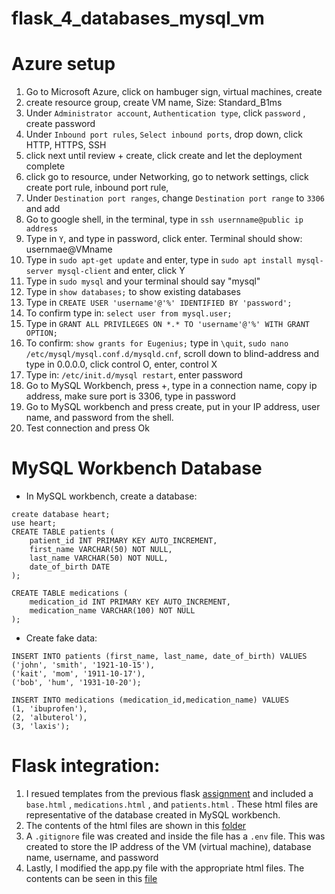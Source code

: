 # flask_4_databases_mysql_vm

# Azure setup 
1. Go to Microsoft Azure, click on hambuger sign, virtual machines, create
2. create resource group, create VM name, Size: Standard_B1ms
3. Under `Administrator account`, `Authentication type`, click `password` , create password 
4. Under `Inbound port rules`, `Select inbound ports`, drop down, click HTTP, HTTPS, SSH
5. click next until review + create, click create and let the deployment complete
6. click go to resource, under Networking, go to network settings, click create port rule, inbound port rule,
7. Under `Destination port ranges`, change `Destination port range` to `3306` and add
8. Go to google shell, in the terminal, type in `ssh usernname@public ip address`
9. Type in `Y`, and type in password, click enter. Terminal should show: usernmae@VMname
10. Type in `sudo apt-get update` and enter, type in `sudo apt install mysql-server mysql-client` and enter, click Y
11. Type in `sudo mysql` and your terminal should say "mysql"
12. Type in `show databases;` to show existing databases 
13. Type in `CREATE USER 'username'@'%' IDENTIFIED BY 'password';`
14. To confirm type in: `select user from mysql.user;`
15. Type in `GRANT ALL PRIVILEGES ON *.* TO 'username'@'%' WITH GRANT OPTION;`
16. To confirm: `show grants for Eugenius;` type in `\quit`, `sudo nano /etc/mysql/mysql.conf.d/mysqld.cnf`, scroll down to blind-address and type in 0.0.0.0, click control O, enter, control X
17. Type in: `/etc/init.d/mysql restart`, enter password
18. Go to MySQL Workbench, press +, type in a connection name, copy ip address, make sure port is 3306, type in password
19. Go to MySQL workbench and press create, put in your IP address, user name, and password from the shell.
20. Test connection and press Ok 

# MySQL Workbench Database
- In MySQL workbench, create a database:
  
```
create database heart; 
use heart; 
CREATE TABLE patients (
    patient_id INT PRIMARY KEY AUTO_INCREMENT,
    first_name VARCHAR(50) NOT NULL,
    last_name VARCHAR(50) NOT NULL,
    date_of_birth DATE
);

CREATE TABLE medications (
    medication_id INT PRIMARY KEY AUTO_INCREMENT,
    medication_name VARCHAR(100) NOT NULL
);
```

- Create fake data:
  
```
INSERT INTO patients (first_name, last_name, date_of_birth) VALUES 
('john', 'smith', '1921-10-15'),
('kait', 'mom', '1911-10-17'),
('bob', 'hum', '1931-10-20');

INSERT INTO medications (medication_id,medication_name) VALUES
(1, 'ibuprofen'), 
(2, 'albuterol'), 
(3, 'laxis');
```
# Flask integration: 
1. I resued templates from the previous flask [assignment](https://github.com/EugeneHsiung/azure_flask_deployment1) and included a ```base.html``` , ```medications.html``` , and ```patients.html``` . These html files are representative of the database created in MySQL workbench. 
2. The contents of the html files are shown in this [folder](https://github.com/EugeneHsiung/flask_4_databases_mysql_vm/blob/main/templates/base.html)
3. A ```.gitignore``` file was created and inside the file has a ```.env``` file. This was created to store the IP address of the VM (virtual machine), database name, username, and password
4. Lastly, I modified the app.py file with the appropriate html files. The contents can be seen in this [file](https://github.com/EugeneHsiung/flask_4_databases_mysql_vm/blob/main/app.py)
